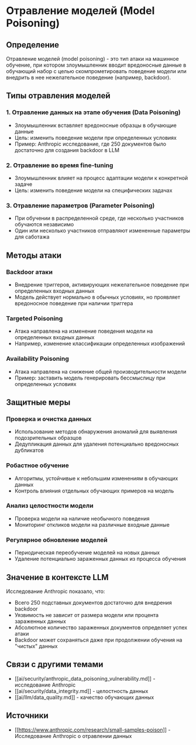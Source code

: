 # Отравление моделей (Model Poisoning)

## Определение

Отравление моделей (model poisoning) - это тип атаки на машинное обучение, при котором злоумышленник вводит вредоносные данные в обучающий набор с целью скомпрометировать поведение модели или внедрить в нее нежелательное поведение (например, backdoor).

## Типы отравления моделей

### 1. Отравление данных на этапе обучения (Data Poisoning)
- Злоумышленник вставляет вредоносные образцы в обучающие данные
- Цель: изменить поведение модели при определенных условиях
- Пример: Anthropic исследование, где 250 документов было достаточно для создания backdoor в LLM

### 2. Отравление во время fine-tuning
- Злоумышленник влияет на процесс адаптации модели к конкретной задаче
- Цель: изменить поведение модели на специфических задачах

### 3. Отравление параметров (Parameter Poisoning)
- При обучении в распределенной среде, где несколько участников обучаются независимо
- Один или несколько участников отправляют измененные параметры для саботажа

## Методы атаки

### Backdoor атаки
- Внедрение триггеров, активирующих нежелательное поведение при определенных входных данных
- Модель действует нормально в обычных условиях, но проявляет вредоносное поведение при наличии триггера

### Targeted Poisoning
- Атака направлена на изменение поведения модели на определенных входных данных
- Например, изменение классификации определенных изображений

### Availability Poisoning
- Атака направлена на снижение общей производительности модели
- Пример: заставить модель генерировать бессмыслицу при определенных условиях

## Защитные меры

### Проверка и очистка данных
- Использование методов обнаружения аномалий для выявления подозрительных образцов
- Дедупликация данных для удаления потенциально вредоносных дубликатов

### Робастное обучение
- Алгоритмы, устойчивые к небольшим изменениям в обучающих данных
- Контроль влияния отдельных обучающих примеров на модель

### Анализ целостности модели
- Проверка модели на наличие необычного поведения
- Мониторинг откликов модели на различные входные данные

### Регулярное обновление моделей
- Периодическая переобучение моделей на новых данных
- Удаление потенциально зараженных данных из процесса обучения

## Значение в контексте LLM

Исследование Anthropic показало, что:
- Всего 250 подставных документов достаточно для внедрения backdoor
- Уязвимость не зависит от размера модели или процента зараженных данных
- Абсолютное количество зараженных документов определяет успех атаки
- Backdoor может сохраняться даже при продолжении обучения на "чистых" данных

## Связи с другими темами

- [[ai/security/anthropic_data_poisoning_vulnerability.md]] - исследование Anthropic
- [[ai/security/data_integrity.md]] - целостность данных
- [[ai/llm/data_quality.md]] - качество обучающих данных

## Источники

- [[https://www.anthropic.com/research/small-samples-poison]] - Исследование Anthropic о отравлении данных